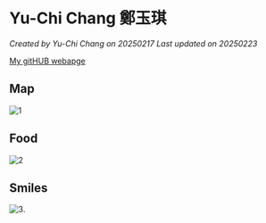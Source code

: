 # Yu-Chi Chang 鄭玉琪

*Created by Yu-Chi Chang on 20250217 Last updated on 20250223*


[My gitHUB webapge](https://github.com/Yuchi-Chang-313707029) 


## Map
![1](https://github.com/Yuchi-Chang-313707029/finance/blob/main/map.jpg)


## Food

![2](https://github.com/Yuchi-Chang-313707029/finance/blob/main/4EF35C0B-241A-411C-B4A5-92C4D9C394B5.jpg)


## Smiles

![3](https://github.com/Yuchi-Chang-313707029/finance/blob/main/smile.jpg).



